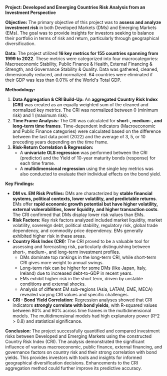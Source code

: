 **Project: Developed and Emerging Countries Risk Analysis from an Investment Perspective**

**Objective:**
The primary objective of this project was to **assess and analyze investment risk** in both Developed Markets (DMs) and Emerging Markets (EMs). The goal was to provide insights for investors seeking to balance their portfolio in terms of risk and return, particularly through geographical diversification.

**Data:**
The project utilized **16 key metrics for 155 countries spanning from 1999 to 2022**. These metrics were categorized into four macrocategories: Macroeconomic Stability, Public Finance & Health, External Financing & Strength, and Governance Stability & Quality. Data was gathered, cleaned, dimensionally reduced, and normalized. 64 countries were eliminated if their GDP was less than 0.01% of the World's Total GDP.

**Methodology:**
1.  **Data Aggregation & CRI Build-Up:** An **aggregated Country Risk Index (CRI)** was created as an equally weighted sum of the cleaned and normalized key metrics. The CRI was normalized between 0 (minimum risk) and 1 (maximum risk).
2.  **Time Frame Analysis:** The CRI was calculated for **short-, medium-, and long-term time frames**. Time-dependent indicators (Macroeconomic and Public Finance categories) were calculated based on the difference between the last data point (2022) and the average of 3, 5, or 10 preceding years depending on the time frame.
3.  **Risk-Return Correlation & Regression:**
    *   A **univariate OLS regression** was performed between the CRI (predictor) and the Yield of 10-year maturity bonds (response) for each time frame.
    *   A **multidimensional regression** using the single key metrics was also conducted to evaluate their individual effects on the bond yield.

**Key Findings:**
*   **DM vs. EM Risk Profiles:** DMs are characterized by **stable financial systems, political contexts, lower volatility, and predictable returns**. EMs offer **rapid economic growth potential but have higher volatility, external vulnerabilities, lower liquidity, and higher transaction costs**. The CRI confirmed that DMs display lower risk values than EMs.
*   **Risk Factors:** Key risk factors analyzed included market liquidity, market volatility, sovereign debt, political stability, regulatory risk, global trade dependency, and commodity price dependency. EMs generally exhibited higher risk in these areas.
*   **Country Risk Index (CRI):** The CRI proved to be a valuable tool for assessing and forecasting risk, particularly distinguishing between short-, medium-, and long-term investment profiles.
    *   DMs dominate top rankings in the long-term CRI, while short-term CRI gives more weight to annual swings.
    *   Long-term risk can be higher for some DMs (like Japan, Italy, Ireland) due to increased debt-to-GDP in recent years.
    *   EMs exhibit higher risk in the short term, driven by unstable conditions and external shocks.
    *   Analysis of different EM sub-regions (Asia, LATAM, EME, MECA) revealed varying CRI values and specific challenges.
*   **CRI - Bond Yield Correlation:** Regression analyses showed that CRI indicators **strongly correlate with bond yields**, with R-squared values between 80% and 90% across time frames in the multidimensional models. The multidimensional models had high explanatory power (R^2 > 0.8) and statistical significance.

**Conclusion:**
The project successfully quantified and compared investment risks between Developed and Emerging Markets using the constructed Country Risk Index (CRI). The analysis demonstrated the significant influence of various macroeconomic, public finance, external financing, and governance factors on country risk and their strong correlation with bond yields. This provides investors with tools and insights for informed geographical diversification decisions. Enhancements to the CRI aggregation method could further improve its predictive accuracy.
